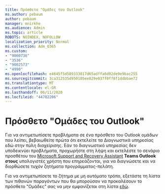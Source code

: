 ```yaml
---
title: Πρόσθετο "Ομάδες του Outlook"
ms.author: pebaum
author: pebaum
manager: mnirkhe
ms.audience: Admin
ms.topic: article
ROBOTS: NOINDEX, NOFOLLOW
localization_priority: Normal
ms.collection: Adm_O365
ms.custom:
- "9000736"
- "3536"
- "9002573"
- "4990"
ms.openlocfilehash: e4645f5d589333817d65adffa6d02de9e9bac255
ms.sourcegitcommit: 3ca312535d950105ee829e037f0ff8f1ddbbae72
ms.translationtype: MT
ms.contentlocale: el-GR
ms.lasthandoff: 06/11/2020
ms.locfileid: "44702206"
---
```

# <a name="teams-outlook-add-in"></a>Πρόσθετο "Ομάδες του Outlook"

Για να αντιμετωπίσετε προβλήματα σε ένα πρόσθετο του Outlook ομάδων που λείπει, βεβαιωθείτε πρώτα ότι εκτελείτε τα Διαγνωστικά υπηρεσίας εδώ στην πύλη διαχείρισης.  Εάν το διαγνωστικό υπηρεσίας δεν υποδεικνύει προβλήματα, προχωρήστε στη λήψη και εκτελέστε το σενάριο προσθέτου του [Microsoft Support and Recovery Assistant](https://aka.ms/SaRA-TeamsAddInScenario) **Teams Outlook στους** υπολογιστές χρήστη που επηρεάζονται, για να διαγνώσετε και να διορθώσετε τυχόν ζητήματα προγράμματος-πελάτη.

Για να αντιμετωπίσετε το ζήτημα με μη αυτόματο τρόπο, εξετάστε τη λίστα των πιθανών παραγόντων που θα μπορούσαν να προκαλέσουν το πρόσθετο "Ομάδες" σας να μην εμφανίζεται στη λίστα [εδώ](https://docs.microsoft.com/microsoftteams/teams-add-in-for-outlook#teams-meeting-add-in-in-outlook-for-windows-does-not-show).
